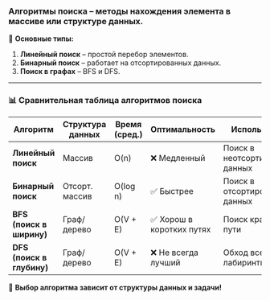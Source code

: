 ### **Алгоритмы поиска** – методы нахождения элемента в массиве или структуре данных.

🔹 **Основные типы:**

1. **Линейный поиск** – простой перебор элементов.
2. **Бинарный поиск** – работает на отсортированных данных.
3. **Поиск в графах** – BFS и DFS.

---

### 📊 **Сравнительная таблица алгоритмов поиска**


| Алгоритм                       | Структура данных | Время (сред.) | Оптимальность                   | Использование                                    |
| -------------------------------------- | ------------------------------- | ---------------------- | -------------------------------------------- | ------------------------------------------------------------- |
| **Линейный поиск**        | Массив                    | O(n)                   | ❌ Медленный                        | Поиск в неотсортированных данных |
| **Бинарный поиск**        | Отсорт. массив      | O(log n)               | ✅ Быстрее                            | Поиск в отсортированных данных     |
| **BFS (поиск в ширину)**   | Граф/дерево           | O(V + E)               | ✅ Хорош в коротких путях | Поиск кратчайшего пути                    |
| **DFS (поиск в глубину)** | Граф/дерево           | O(V + E)               | ❌ Не всегда лучший            | Обход всех узлов, лабиринты            |

📌 **Выбор алгоритма зависит от структуры данных и задачи!**
